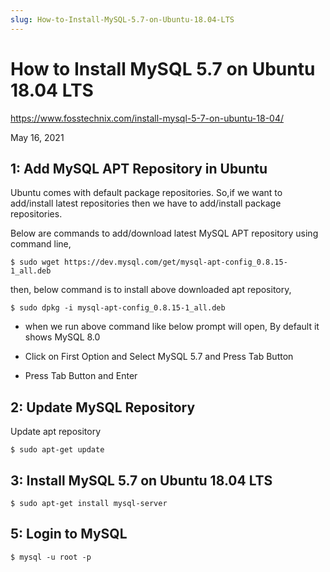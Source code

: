 ```yaml
---
slug: How-to-Install-MySQL-5.7-on-Ubuntu-18.04-LTS
---
```


How to Install MySQL 5.7 on Ubuntu 18.04 LTS
============================================

https://www.fosstechnix.com/install-mysql-5-7-on-ubuntu-18-04/

May 16, 2021

## 1: Add MySQL APT Repository in Ubuntu

Ubuntu comes with default package repositories. So,if we want to add/install latest repositories then we have to add/install package repositories.

Below are commands to add/download latest MySQL APT repository using command line,

	$ sudo wget https://dev.mysql.com/get/mysql-apt-config_0.8.15-1_all.deb

then, below command is to install above downloaded apt repository,

	$ sudo dpkg -i mysql-apt-config_0.8.15-1_all.deb

- when we run above command like below prompt will open, By default it shows MySQL 8.0

- Click on First Option and Select MySQL 5.7 and Press Tab Button

- Press Tab Button and Enter

## 2: Update MySQL Repository

Update apt repository

	$ sudo apt-get update

## 3: Install MySQL 5.7 on Ubuntu 18.04 LTS

	$ sudo apt-get install mysql-server

## 5: Login to MySQL

	$ mysql -u root -p